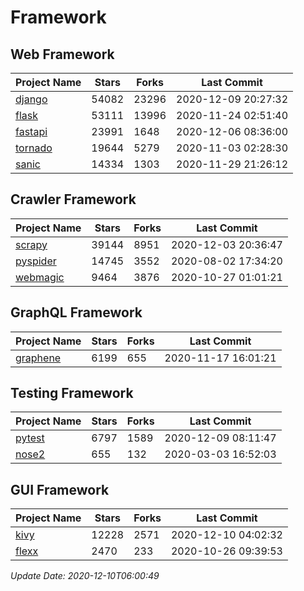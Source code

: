 # Framework

## Web Framework
| Project Name | Stars | Forks | Last Commit |
| ------------ | ----- | ----- | ----------- |
| [django](https://github.com/django/django) | 54082 | 23296 | 2020-12-09 20:27:32 |
| [flask](https://github.com/pallets/flask) | 53111 | 13996 | 2020-11-24 02:51:40 |
| [fastapi](https://github.com/tiangolo/fastapi) | 23991 | 1648 | 2020-12-06 08:36:00 |
| [tornado](https://github.com/tornadoweb/tornado) | 19644 | 5279 | 2020-11-03 02:28:30 |
| [sanic](https://github.com/huge-success/sanic) | 14334 | 1303 | 2020-11-29 21:26:12 |

## Crawler Framework
| Project Name | Stars | Forks | Last Commit |
| ------------ | ----- | ----- | ----------- |
| [scrapy](https://github.com/scrapy/scrapy) | 39144 | 8951 | 2020-12-03 20:36:47 |
| [pyspider](https://github.com/binux/pyspider) | 14745 | 3552 | 2020-08-02 17:34:20 |
| [webmagic](https://github.com/code4craft/webmagic) | 9464 | 3876 | 2020-10-27 01:01:21 |

## GraphQL Framework
| Project Name | Stars | Forks | Last Commit |
| ------------ | ----- | ----- | ----------- |
| [graphene](https://github.com/graphql-python/graphene) | 6199 | 655 | 2020-11-17 16:01:21 |

## Testing Framework
| Project Name | Stars | Forks | Last Commit |
| ------------ | ----- | ----- | ----------- |
| [pytest](https://github.com/pytest-dev/pytest) | 6797 | 1589 | 2020-12-09 08:11:47 |
| [nose2](https://github.com/nose-devs/nose2) | 655 | 132 | 2020-03-03 16:52:03 |

## GUI Framework
| Project Name | Stars | Forks | Last Commit |
| ------------ | ----- | ----- | ----------- |
| [kivy](https://github.com/kivy/kivy) | 12228 | 2571 | 2020-12-10 04:02:32 |
| [flexx](https://github.com/flexxui/flexx) | 2470 | 233 | 2020-10-26 09:39:53 |

*Update Date: 2020-12-10T06:00:49*